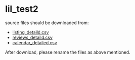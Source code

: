 # lil_test2
source files should be downloaded from:
- [listing_detaild.csv](http://data.insideairbnb.com/france/ile-de-france/paris/2017-04-04/data/listings.csv.gz)
- [reviews_detaild.csv](http://data.insideairbnb.com/france/ile-de-france/paris/2017-04-04/data/reviews.csv.gz)
- [calendar_detailed.csv](http://data.insideairbnb.com/france/ile-de-france/paris/2017-04-04/data/calendar.csv.gz)

After download, please rename the files as above mentioned.
